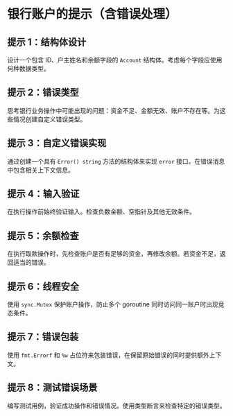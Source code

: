 # 银行账户的提示（含错误处理）

## 提示 1：结构体设计
设计一个包含 ID、户主姓名和余额字段的 `Account` 结构体。考虑每个字段应使用何种数据类型。

## 提示 2：错误类型
思考银行业务操作中可能出现的问题：资金不足、金额无效、账户不存在等。为这些情况创建自定义错误类型。

## 提示 3：自定义错误实现
通过创建一个具有 `Error() string` 方法的结构体来实现 `error` 接口。在错误消息中包含相关上下文信息。

## 提示 4：输入验证
在执行操作前始终验证输入。检查负数金额、空指针及其他无效条件。

## 提示 5：余额检查
在执行取款操作时，先检查账户是否有足够的资金，再修改余额。若资金不足，返回适当的错误。

## 提示 6：线程安全
使用 `sync.Mutex` 保护账户操作，防止多个 goroutine 同时访问同一账户时出现竞态条件。

## 提示 7：错误包装
使用 `fmt.Errorf` 和 `%w` 占位符来包装错误，在保留原始错误的同时提供额外上下文。

## 提示 8：测试错误场景
编写测试用例，验证成功操作和错误情况。使用类型断言来检查特定的错误类型。